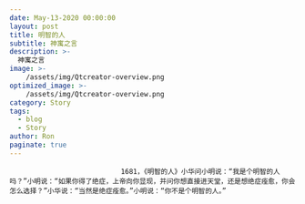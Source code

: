 ```yaml
---
date: May-13-2020 00:00:00
layout: post
title: 明智的人
subtitle: 神寓之言
description: >-
  神寓之言
image: >-
    /assets/img/Qtcreator-overview.png
optimized_image: >-
    /assets/img/Qtcreator-overview.png
category: Story
tags:
  - blog
  - Story
author: Ron
paginate: true
---
```


							　　1681，《明智的人》小华问小明说：“我是个明智的人吗？”小明说：“如果你得了绝症，上帝向你显现，并问你想直接进天堂，还是想绝症痊愈，你会怎么选择？”小华说：“当然是绝症痊愈。”小明说：“你不是个明智的人。”
							
							
						
